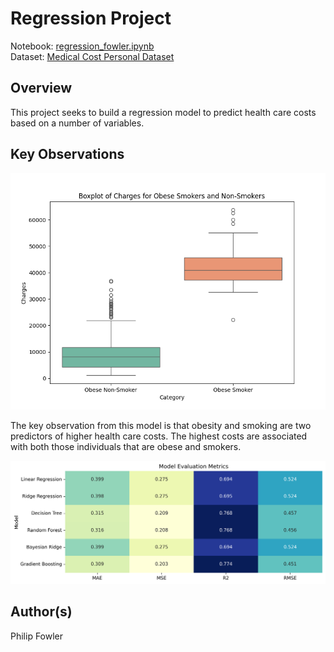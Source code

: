 # Regression Project 
Notebook: [regression_fowler.ipynb](https://github.com/drpafowler/ml-final/blob/main/regression_fowler.ipynb) </br>
Dataset: [Medical Cost Personal Dataset](https://www.kaggle.com/datasets/mirichoi0218/insurance)

## Overview
This project seeks to build a regression model to predict health care costs based on a number of variables.

## Key Observations 
![Obese Smoker Boxplot](images/obese_smoker_boxplot.png)

The key observation from this model is that obesity and smoking are two predictors of higher health care costs. The highest costs are associated with both those individuals that are obese and smokers.  

![Model Evaluation Heatmap](images/model_evaluation_heatmap.png)

## Author(s)
Philip Fowler

